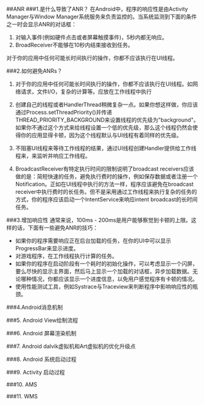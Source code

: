 ##ANR
###1.是什么导致了ANR？
在Android中，程序的响应性是由Activity Manager与Window Manager系统服务来负责监控的。当系统监测到下面的条件之一时会显示ANR的对话框：

1. 对输入事件(例如硬件点击或者屏幕触摸事件)，5秒内都无响应。
2. BroadReceiver不能够在10秒内结束接收到任务。

对于你的应用中任何可能长时间执行的操作，你都不应该执行在UI线程。


###2.如何避免ANRs？
1. 对于你的应用中任何可能长时间执行的操作，你都不应该执行在UI线程。如网络请求，文件I/O，复杂的计算等。应放在工作线程中执行
2. 创建自己的线程或者HandlerThread稍微复杂一点。如果你想这样做，你应该通过Process.setThreadPriority()并传递THREAD_PRIORITY_BACKGROUND来设置线程的优先级为"background"。如果你不通过这个方式来给线程设置一个低的优先级，那么这个线程仍然会使得你的应用显得卡顿，因为这个线程默认与UI线程有着同样的优先级。
3. 不阻塞UI线程来等待工作线程的结果，通过UI线程创建Handler提供给工作线程来，来监听并响应工作线程。

4. BroadcastReceiver有特定执行时间的限制说明了broadcast receivers应该做的是：简短快速的任务，避免执行费时的操作，例如保存数据或者注册一个Notification。正如在UI线程中执行的方法一样，程序应该避免在broadcast receiver中执行费时的长任务。但不是采用通过工作线程来执行复杂的任务的方式，你的程序应该启动一个IntentService来响应intent broadcast的长时间任务。

###3.增加响应性
通常来说，100ms - 200ms是用户能够察觉到卡顿的上限。这样的话，下面有一些避免ANR的技巧：

* 如果你的程序需要响应正在后台加载的任务，在你的UI中可以显示ProgressBar来显示进度。
* 对游戏程序，在工作线程执行计算的任务。
* 如果你的程序在启动阶段有一个耗时的初始化操作，可以考虑显示一个闪屏，要么尽快的显示主界面，然后马上显示一个加载的对话框，异步加载数据。无论哪种情况，你都应该显示一个进度信息，以免用户感觉程序有卡顿的情况。
* 使用性能测试工具，例如Systrace与Traceview来判断程序中影响响应性的瓶颈。

###4.Android消息机制

###5. Android View绘制流程

###6. Android 屏幕渲染机制

###7. Android dalvik虚拟机和Art虚拟机的优化升级点


###8. Android 系统启动过程


###9. Activity 启动过程


###10. AMS

###11. WMS



